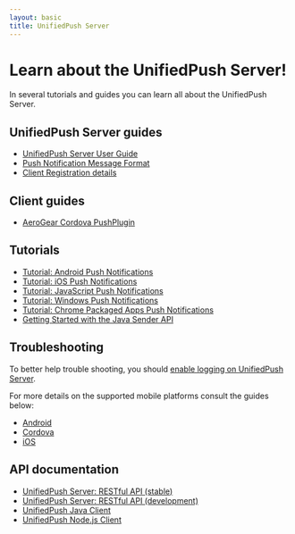 ```yaml
---
layout: basic
title: UnifiedPush Server
---
```


# Learn about the UnifiedPush Server!

In several tutorials and guides you can learn all about the UnifiedPush Server.

## UnifiedPush Server guides

* [UnifiedPush Server User Guide](ups_userguide)
* [Push Notification Message Format](push-message-format)
* [Client Registration details](client-registration)

## Client guides

* [AeroGear Cordova PushPlugin](../guides/aerogear-cordova/AerogearCordovaPush)

## Tutorials

* [Tutorial: Android Push Notifications](aerogear-push-android)
* [Tutorial: iOS Push Notifications](aerogear-push-ios)
* [Tutorial: JavaScript Push Notifications](aerogear-push-js)
* [Tutorial: Windows Push Notifications](aerogear-push-windows)
* [Tutorial: Chrome Packaged Apps Push Notifications](aerogear-push-chrome)
* [Getting Started with the Java Sender API](GetStartedwithJavaSender)

## Troubleshooting

To better help trouble shooting, you should [enable logging on UnifiedPush Server](ups_userguide/ups-debugging/#_enable_logging).

For more details on the supported mobile platforms consult the guides below:

* [Android](aerogear-push-android/troubleshooting)
* [Cordova](aerogear-push-cordova/troubleshooting)
* [iOS](aerogear-push-ios/troubleshooting)

## API documentation

* [UnifiedPush Server: RESTful API (stable)](../specs/aerogear-unifiedpush-rest-1.0.x/overview-index.html)
* [UnifiedPush Server: RESTful API (development)](../specs/aerogear-unifiedpush-rest/overview-index.html)
* [UnifiedPush Java Client](../specs/aerogear-unifiedpush-java-client)
* [UnifiedPush Node.js Client](../specs/aerogear-unifiedpush-nodejs-client)
